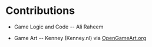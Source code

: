# Contributions

* Game Logic and Code -- Ali Raheem

* Game Art -- Kenney (Kenney.nl) via [OpenGameArt.org](http://opengameart.org/content/space-shooter-art)
